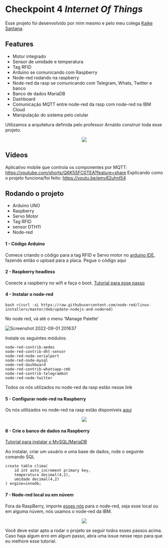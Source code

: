 # Checkpoint 4 _Internet Of Things_

Esse projeto foi desenvolvido por mim mesmo e pelo meu colega [Kaike Santana](https://www.linkedin.com/in/kaike-santana/).

## Features

- Motor integrado
- Sensor de umidade e temperatura
- Tag RFID
- Arduino se comunicando com Raspberry
- Node-red rodando na raspberry 
- Node-red da rasp se comunicando com Telegram, Whats, Twitter e banco
- Banco de dados MariaDB
- Dashboard
- Comunicação MQTT entre node-red da rasp com node-red na IBM Cloud
- Manipulação do sistema pelo celular

Utilizamos a arquitetura definida pelo professor Arnaldo construir toda esse projeto.
<p align="center">
  <img src="https://arnaldojr.github.io/IoT/checkpoint4/diagramablocos.png" />
</p>

## Vídeos

Aplicativo mobile que controla os componentes por MQTT: https://youtube.com/shorts/Q6K5SFC0TEA?feature=share
Explicando como o projeto funciona/foi feito: https://youtu.be/emy82uhnI54


## Rodando o projeto

- Arduino UNO
- Raspberry
- Servo Motor
- Tag RFID
- sensor DTH11
- Node-red



#### 1 - Código Arduino
Comece criando o código para a tag RFID e Servo motor no [arduino IDE](https://www.arduino.cc/en/software), fazendo então o upload para a placa.
Pegue o código aqui

#### 2 - Raspberry headless
Conecte a raspberry no wifi e faça o boot. [Tutorial para esse passo](https://arnaldojr.github.io/IoT/aulas/lab7/)

#### 4 - Instalar o node-red

```
bash <(curl -sL https://raw.githubusercontent.com/node-red/linux-installers/master/deb/update-nodejs-and-nodered)
```

No node red, vá até o menu 'Manage Palette'

![Screenshot 2022-09-01 201637](https://user-images.githubusercontent.com/54187661/188030272-6d12df2e-7528-44f5-a8e0-addc3b08f86d.png)

Instale os seguintes módulos:
```
node-red-contrib-aedes
node-red-contrib-dht-sensor
node-red-node-serialport
node-red-node-mysql
node-red-dashboard
node-red-contrib-whatsapp-cmb
node-red-contrib-telegrambot
node-red-node-twitter
```
Todos os nós utilizados no node-red da rasp estão nesse link

#### 5 - Configurar node-red na Raspberry
Os nós utilizados no node-red na rasp estão disponíveis [aqui](https://github.com/GiulioBernardi/cp-iot/blob/master/json%20node-red%20raspberry/flows%20(10).json)

<p align="center">
  <img src="https://user-images.githubusercontent.com/54187661/188248749-6ddf79ca-54a2-495c-b451-0fc98289bae1.png" />
</p>

#### 6 - Crie o banco de dados na Raspberry

[Tutorial para instalar o MySQL/MariaDB](https://www.youtube.com/watch?v=crPoSYFcZDk&t=3s)

Ao instalar, criar um usuário e uma base de dados, rode o seguinte comando SQL

```
create table clima(
    id int auto_increment primary key,
    temperatura decimal(4,2),
    umidade decimal(4,2)
) engine=innodb;
```

#### 7 - Node-red local ou em núvem
Fora da RaspBerry, importe [esses nós](https://github.com/GiulioBernardi/cp-iot/blob/master/json%20node-red%20ibm/iot-cloud.json) para o node-red, seja esse local ou em alguma núvem, nós usamos o node-red da IBM.
<p align="center">
  <img src="https://user-images.githubusercontent.com/54187661/188224327-58715eb4-e89e-4ca1-b84e-ce6883da5a33.jpeg" />
</p>

Você deve estar apto a rodar o projeto se seguir todos esses passos acima.
Caso haja algum erro em algum passo, abra uma issue nesse repo para que eu melhore esse tutorial.
